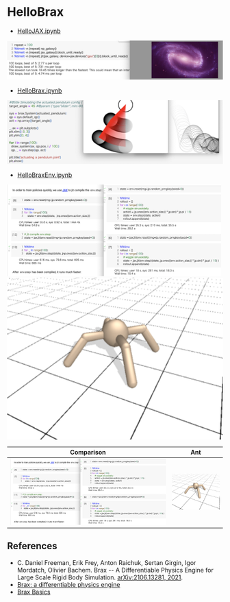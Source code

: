 # HelloBrax

- [HelloJAX.ipynb](https://github.com/teruyuki-yamasaki/HelloBrax/blob/main/HelloJAX.ipynb)
<img src='https://github.com/teruyuki-yamasaki/HelloBrax/blob/main/images/HelloJAX_fig02.png'>

- [HelloBrax.ipynb](https://github.com/teruyuki-yamasaki/HelloBrax/blob/main/HelloBrax.ipynb)
<img src='https://github.com/teruyuki-yamasaki/HelloBrax/blob/main/images/HelloBrax_fig01.png'>

- [HelloBraxEnv.ipynb](https://github.com/teruyuki-yamasaki/HelloBrax/blob/main/HelloBrax.ipynb)
<p float="left">
  <img src='https://github.com/teruyuki-yamasaki/HelloBrax/blob/main/images/brax_ant_code.png' width=500> 
  <img src='https://github.com/teruyuki-yamasaki/HelloBrax/blob/main/images/brax_ant.png' width=700>
</p>

Comparison                 |  Ant
:-------------------------:|:-------------------------:
![](https://github.com/teruyuki-yamasaki/HelloBrax/blob/main/images/brax_ant_code.png)  |  ![](https://github.com/teruyuki-yamasaki/HelloBrax/blob/main/images/brax_ant.png)



## References
- C. Daniel Freeman, Erik Frey, Anton Raichuk, Sertan Girgin, Igor Mordatch, Olivier Bachem. Brax -- A Differentiable Physics Engine for Large Scale Rigid Body Simulation. [arXiv:2106.13281, 2021](https://arxiv.org/abs/2106.13281).
- [Brax: a differentiable physics engine](https://colab.research.google.com/github/google/brax/blob/main/notebooks/basics.ipynb#scrollTo=ssCOanHc8JH_)
- [Brax Basics](https://colab.research.google.com/github/google/brax/blob/main/notebooks/basics.ipynb#scrollTo=SCs5jPVThWQx)
